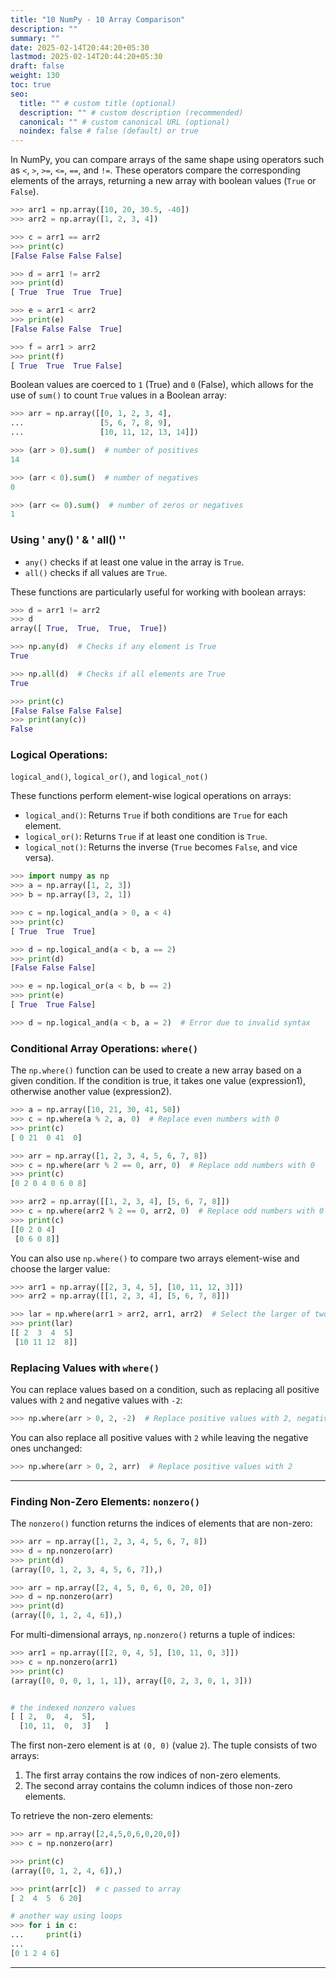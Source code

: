 ```yaml
---
title: "10 NumPy - 10 Array Comparison"
description: ""
summary: ""
date: 2025-02-14T20:44:20+05:30
lastmod: 2025-02-14T20:44:20+05:30
draft: false
weight: 130
toc: true
seo:
  title: "" # custom title (optional)
  description: "" # custom description (recommended)
  canonical: "" # custom canonical URL (optional)
  noindex: false # false (default) or true
---
```





In NumPy, you can compare arrays of the same shape using operators such as `<`, `>`, `>=`, `<=`, `==`, and `!=`. These operators compare the corresponding elements of the arrays, returning a new array with boolean values (`True` or `False`).

```python
>>> arr1 = np.array([10, 20, 30.5, -40])
>>> arr2 = np.array([1, 2, 3, 4])

>>> c = arr1 == arr2
>>> print(c)
[False False False False]

>>> d = arr1 != arr2
>>> print(d)
[ True  True  True  True]

>>> e = arr1 < arr2
>>> print(e)
[False False False  True]

>>> f = arr1 > arr2
>>> print(f)
[ True  True  True False]
```

Boolean values are coerced to `1` (True) and `0` (False), which allows for the use of `sum()` to count `True` values in a Boolean array:

```python
>>> arr = np.array([[0, 1, 2, 3, 4],
...                 [5, 6, 7, 8, 9],
...                 [10, 11, 12, 13, 14]])

>>> (arr > 0).sum()  # number of positives
14

>>> (arr < 0).sum()  # number of negatives
0

>>> (arr <= 0).sum()  # number of zeros or negatives
1
```

### Using  ' any() ' &  ' all() ''

- `any()` checks if at least one value in the array is `True`.
- `all()` checks if all values are `True`.

These functions are particularly useful for working with boolean arrays:

```python
>>> d = arr1 != arr2
>>> d
array([ True,  True,  True,  True])

>>> np.any(d)  # Checks if any element is True
True

>>> np.all(d)  # Checks if all elements are True
True

>>> print(c)
[False False False False]
>>> print(any(c))
False
```

### Logical Operations: 

`logical_and()`, `logical_or()`, and `logical_not()`

These functions perform element-wise logical operations on arrays:

- `logical_and()`: Returns `True` if both conditions are `True` for each element.
- `logical_or()`: Returns `True` if at least one condition is `True`.
- `logical_not()`: Returns the inverse (`True` becomes `False`, and vice versa).

```python
>>> import numpy as np
>>> a = np.array([1, 2, 3])
>>> b = np.array([3, 2, 1])

>>> c = np.logical_and(a > 0, a < 4)
>>> print(c)
[ True  True  True]

>>> d = np.logical_and(a < b, a == 2)
>>> print(d)
[False False False]

>>> e = np.logical_or(a < b, b == 2)
>>> print(e)
[ True  True False]

>>> d = np.logical_and(a < b, a = 2)  # Error due to invalid syntax
```

### Conditional Array Operations: `where()`

The `np.where()` function can be used to create a new array based on a given condition. If the condition is true, it takes one value (expression1), otherwise another value (expression2).

```python
>>> a = np.array([10, 21, 30, 41, 50])
>>> c = np.where(a % 2, a, 0)  # Replace even numbers with 0
>>> print(c)
[ 0 21  0 41  0]

>>> arr = np.array([1, 2, 3, 4, 5, 6, 7, 8])
>>> c = np.where(arr % 2 == 0, arr, 0)  # Replace odd numbers with 0
>>> print(c)
[0 2 0 4 0 6 0 8]

>>> arr2 = np.array([[1, 2, 3, 4], [5, 6, 7, 8]])
>>> c = np.where(arr2 % 2 == 0, arr2, 0)  # Replace odd numbers with 0
>>> print(c)
[[0 2 0 4]
 [0 6 0 8]]
```

You can also use `np.where()` to compare two arrays element-wise and choose the larger value:

```python
>>> arr1 = np.array([[2, 3, 4, 5], [10, 11, 12, 3]])
>>> arr2 = np.array([[1, 2, 3, 4], [5, 6, 7, 8]])

>>> lar = np.where(arr1 > arr2, arr1, arr2)  # Select the larger of two arrays
>>> print(lar)
[[ 2  3  4  5]
 [10 11 12  8]]
```

### Replacing Values with `where()`

You can replace values based on a condition, such as replacing all positive values with `2` and negative values with `-2`:

```python
>>> np.where(arr > 0, 2, -2)  # Replace positive values with 2, negatives with -2
```

You can also replace all positive values with `2` while leaving the negative ones unchanged:

```python
>>> np.where(arr > 0, 2, arr)  # Replace positive values with 2
```

___

### Finding Non-Zero Elements: `nonzero()`

The `nonzero()` function returns the indices of elements that are non-zero:

```python
>>> arr = np.array([1, 2, 3, 4, 5, 6, 7, 8])
>>> d = np.nonzero(arr)
>>> print(d)
(array([0, 1, 2, 3, 4, 5, 6, 7]),)

>>> arr = np.array([2, 4, 5, 0, 6, 0, 20, 0])
>>> d = np.nonzero(arr)
>>> print(d)
(array([0, 1, 2, 4, 6]),)
```

For multi-dimensional arrays, `np.nonzero()` returns a tuple of indices:

```python
>>> arr1 = np.array([[2, 0, 4, 5], [10, 11, 0, 3]])
>>> c = np.nonzero(arr1)
>>> print(c)
(array([0, 0, 0, 1, 1, 1]), array([0, 2, 3, 0, 1, 3]))


# the indexed nonzero values
[ [ 2,  0,  4,  5],
  [10, 11,  0,  3]   ]

```

The first non-zero element is at `(0, 0)` (value `2`).
The tuple consists of two arrays:
1. The first array contains the row indices of non-zero elements.
2. The second array contains the column indices of those non-zero elements.

To retrieve the non-zero elements:

```python
>>> arr = np.array([2,4,5,0,6,0,20,0])
>>> c = np.nonzero(arr)

>>> print(c)
(array([0, 1, 2, 4, 6]),)

>>> print(arr[c])  # c passed to array
[ 2  4  5  6 20]

# another way using loops
>>> for i in c:
...     print(i)
...
[0 1 2 4 6]
```

___


